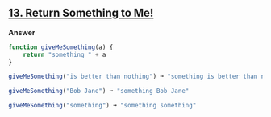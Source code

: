 ## [13. Return Something to Me!](https://edabit.com/challenge/MvZK536X7fyrWH8Qc)

**Answer**

```js
function giveMeSomething(a) {
	return "something " + a
}

giveMeSomething("is better than nothing") ➞ "something is better than nothing"

giveMeSomething("Bob Jane") ➞ "something Bob Jane"

giveMeSomething("something") ➞ "something something"

```